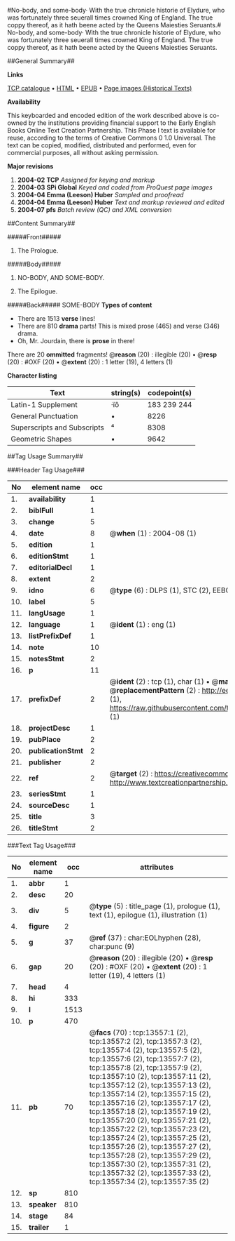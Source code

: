 #No-body, and some-body· With the true chronicle historie of Elydure, who was fortunately three seuerall times crowned King of England. The true coppy thereof, as it hath beene acted by the Queens Maiesties Seruants.#
No-body, and some-body· With the true chronicle historie of Elydure, who was fortunately three seuerall times crowned King of England. The true coppy thereof, as it hath beene acted by the Queens Maiesties Seruants.

##General Summary##

**Links**

[TCP catalogue](http://www.ota.ox.ac.uk/tcp/)  • 
[HTML](http://tei.it.ox.ac.uk/tcp/Texts-HTML/free/A08/A08262.html)  • 
[EPUB](http://tei.it.ox.ac.uk/tcp/Texts-EPUB/free/A08/A08262.epub) • 
[Page images (Historical Texts)](https://data.historicaltexts.jisc.ac.uk/view?pubId=eebo-99848462e&pageId=eebo-99848462e-13557-1)

**Availability**

This keyboarded and encoded edition of the
	       work described above is co-owned by the institutions
	       providing financial support to the Early English Books
	       Online Text Creation Partnership. This Phase I text is
	       available for reuse, according to the terms of Creative
	       Commons 0 1.0 Universal. The text can be copied,
	       modified, distributed and performed, even for
	       commercial purposes, all without asking permission.

**Major revisions**

1. __2004-02__ __TCP__ *Assigned for keying and markup*
1. __2004-03__ __SPi Global__ *Keyed and coded from ProQuest page images*
1. __2004-04__ __Emma (Leeson) Huber__ *Sampled and proofread*
1. __2004-04__ __Emma (Leeson) Huber__ *Text and markup reviewed and edited*
1. __2004-07__ __pfs__ *Batch review (QC) and XML conversion*

##Content Summary##

#####Front#####

1. The Prologue.

#####Body#####

1. NO-BODY, AND SOME-BODY.

1. The Epilogue.

#####Back#####
SOME-BODY
**Types of content**

  * There are 1513 **verse** lines!
  * There are 810 **drama** parts! This is mixed prose (465) and verse (346) drama.
  * Oh, Mr. Jourdain, there is **prose** in there!

There are 20 **ommitted** fragments! 
 @__reason__ (20) : illegible (20)  •  @__resp__ (20) : #OXF (20)  •  @__extent__ (20) : 1 letter (19), 4 letters (1)

**Character listing**


|Text|string(s)|codepoint(s)|
|---|---|---|
|Latin-1 Supplement|·ïô|183 239 244|
|General Punctuation|•|8226|
|Superscripts             and Subscripts|⁴|8308|
|Geometric Shapes|▪|9642|

##Tag Usage Summary##

###Header Tag Usage###

|No|element name|occ|attributes|
|---|---|---|---|
|1.|__availability__|1||
|2.|__biblFull__|1||
|3.|__change__|5||
|4.|__date__|8| @__when__ (1) : 2004-08 (1)|
|5.|__edition__|1||
|6.|__editionStmt__|1||
|7.|__editorialDecl__|1||
|8.|__extent__|2||
|9.|__idno__|6| @__type__ (6) : DLPS (1), STC (2), EEBO-CITATION (1), PROQUEST (1), VID (1)|
|10.|__label__|5||
|11.|__langUsage__|1||
|12.|__language__|1| @__ident__ (1) : eng (1)|
|13.|__listPrefixDef__|1||
|14.|__note__|10||
|15.|__notesStmt__|2||
|16.|__p__|11||
|17.|__prefixDef__|2| @__ident__ (2) : tcp (1), char (1)  •  @__matchPattern__ (2) : ([0-9\-]+):([0-9IVX]+) (1), (.+) (1)  •  @__replacementPattern__ (2) : http://eebo.chadwyck.com/downloadtiff?vid=$1&page=$2 (1), https://raw.githubusercontent.com/textcreationpartnership/Texts/master/tcpchars.xml#$1 (1)|
|18.|__projectDesc__|1||
|19.|__pubPlace__|2||
|20.|__publicationStmt__|2||
|21.|__publisher__|2||
|22.|__ref__|2| @__target__ (2) : https://creativecommons.org/publicdomain/zero/1.0/ (1), http://www.textcreationpartnership.org/docs/. (1)|
|23.|__seriesStmt__|1||
|24.|__sourceDesc__|1||
|25.|__title__|3||
|26.|__titleStmt__|2||


###Text Tag Usage###

|No|element name|occ|attributes|
|---|---|---|---|
|1.|__abbr__|1||
|2.|__desc__|20||
|3.|__div__|5| @__type__ (5) : title_page (1), prologue (1), text (1), epilogue (1), illustration (1)|
|4.|__figure__|2||
|5.|__g__|37| @__ref__ (37) : char:EOLhyphen (28), char:punc (9)|
|6.|__gap__|20| @__reason__ (20) : illegible (20)  •  @__resp__ (20) : #OXF (20)  •  @__extent__ (20) : 1 letter (19), 4 letters (1)|
|7.|__head__|4||
|8.|__hi__|333||
|9.|__l__|1513||
|10.|__p__|470||
|11.|__pb__|70| @__facs__ (70) : tcp:13557:1 (2), tcp:13557:2 (2), tcp:13557:3 (2), tcp:13557:4 (2), tcp:13557:5 (2), tcp:13557:6 (2), tcp:13557:7 (2), tcp:13557:8 (2), tcp:13557:9 (2), tcp:13557:10 (2), tcp:13557:11 (2), tcp:13557:12 (2), tcp:13557:13 (2), tcp:13557:14 (2), tcp:13557:15 (2), tcp:13557:16 (2), tcp:13557:17 (2), tcp:13557:18 (2), tcp:13557:19 (2), tcp:13557:20 (2), tcp:13557:21 (2), tcp:13557:22 (2), tcp:13557:23 (2), tcp:13557:24 (2), tcp:13557:25 (2), tcp:13557:26 (2), tcp:13557:27 (2), tcp:13557:28 (2), tcp:13557:29 (2), tcp:13557:30 (2), tcp:13557:31 (2), tcp:13557:32 (2), tcp:13557:33 (2), tcp:13557:34 (2), tcp:13557:35 (2)|
|12.|__sp__|810||
|13.|__speaker__|810||
|14.|__stage__|84||
|15.|__trailer__|1||
